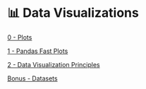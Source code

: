 # 📊 Data Visualizations

[0 - Plots](https://github.com/CSFelix/data-science-studies/blob/main/02%20-%20Data%20Visualizations/0%20-%20Plots.ipynb)

[1 - Pandas Fast Plots](https://github.com/CSFelix/data-science-studies/blob/main/02%20-%20Data%20Visualizations/1%20-%20Pandas%20Fast%20Plots.ipynb)

[2 - Data Visualization Principles](https://github.com/CSFelix/data-science-studies/blob/main/02%20-%20Data%20Visualizations/2%20-%20Data%20Visualization%20Principles.ipynb)

[Bonus - Datasets](https://github.com/CSFelix/data-science-studies/tree/main/02%20-%20Data%20Visualizations/datasets)
